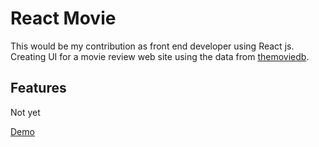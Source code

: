 # React Movie
This would be my contribution as front end developer using React js. Creating UI for a movie review web site using the data from [themoviedb](https://www.themoviedb.org/).

## Features
Not yet

[Demo](https://saifurrahim.github.io/react-movie/)